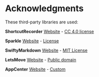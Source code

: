 # Acknowledgments

These third-party libraries are used:

**ShortcutRecorder**
[Website](https://github.com/Kentzo/ShortcutRecorder) - [CC 4.0 license](https://github.com/Kentzo/ShortcutRecorder/blob/master/LICENSE.txt)

**Sparkle**
[Website](https://github.com/sparkle-project/Sparkle) - [License](https://github.com/sparkle-project/Sparkle/blob/master/LICENSE)

**SwiftyMarkdown**
[Website](https://github.com/SimonFairbairn/SwiftyMarkdown) - [MIT License](https://github.com/SimonFairbairn/SwiftyMarkdown/blob/master/LICENSE)

**LetsMove**
[Website](https://github.com/potionfactory/LetsMove) - [Public domain](https://github.com/potionfactory/LetsMove#license)

**AppCenter**
[Website](https://github.com/microsoft/appcenter-sdk-apple) - [Custom](https://github.com/microsoft/appcenter-sdk-apple/blob/develop/LICENSE)
